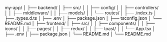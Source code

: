 my-app/
│
├── backend/
│   ├── src/
│   │   ├── config/
│   │   ├── controllers/
│   │   ├── middleware/
│   │   ├── models/
│   │   └── routes/
│   ├── .index.ts
│   ├── .types.d.ts
│   ├── .env
│   ├── package.json
│   ├── tsconfig.json
│   └── README.md
│
├── frontend/
│   ├── src/
│   │   ├── components/
│   │   ├── icons/
│   │   ├── pages/
│   │   ├── redux/
│   │   ├── toast/
│   │   └── App.tsx
│   ├── .env
│   ├── package.json
│   └── README.md
│
└── README.md



